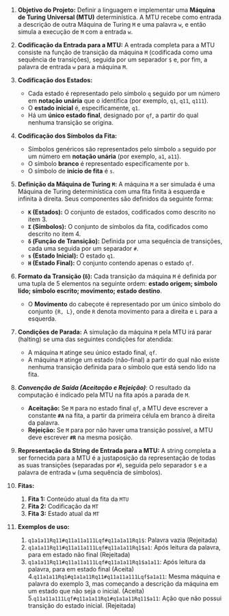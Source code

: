1.  **Objetivo do Projeto:** Definir a linguagem e implementar uma **Máquina de Turing Universal (MTU)** determinística. A MTU recebe como entrada a descrição de outra Máquina de Turing `M` e uma palavra `w`, e então simula a execução de `M` com a entrada `w`.

2.  **Codificação da Entrada para a MTU:** A entrada completa para a MTU consiste na função de transição da máquina `M` (codificada como uma sequência de transições), seguida por um separador `$` e, por fim, a palavra de entrada `w` para a máquina `M`.

3.  **Codificação dos Estados:**
    * Cada estado é representado pelo símbolo `q` seguido por um número em **notação unária** que o identifica (por exemplo, `q1`, `q11`, `q111`).
    * O **estado inicial** é, especificamente, `q1`.
    * Há um **único estado final**, designado por `qf`, a partir do qual nenhuma transição se origina.

4.  **Codificação dos Símbolos da Fita:**
    * Símbolos genéricos são representados pelo símbolo `a` seguido por um número em **notação unária** (por exemplo, `a1`, `a11`).
    * O símbolo **branco** é representado especificamente por `b`.
    * O símbolo de **início de fita** é `s`.

5.  **Definição da Máquina de Turing `M`:** A máquina `M` a ser simulada é uma Máquina de Turing determinística com uma fita finita à esquerda e infinita à direita. Seus componentes são definidos da seguinte forma:
    * **`K` (Estados):** O conjunto de estados, codificados como descrito no item 3.
    * **`Σ` (Símbolos):** O conjunto de símbolos da fita, codificados como descrito no item 4.
    * **`δ` (Função de Transição):** Definida por uma sequência de transições, cada uma seguida por um separador `#`.
    * **`s` (Estado Inicial):** O estado `q1`.
    * **`H` (Estado Final):** O conjunto contendo apenas o estado `qf`.

6.  **Formato da Transição (`δ`):** Cada transição da máquina `M` é definida por uma tupla de 5 elementos na seguinte ordem: **estado origem; símbolo lido; símbolo escrito; movimento; estado destino**.
    * O **Movimento** do cabeçote é representado por um único símbolo do conjunto `{R, L}`, onde `R` denota movimento para a direita e `L` para a esquerda.

7.  **Condições de Parada:** A simulação da máquina `M` pela MTU irá parar (halting) se uma das seguintes condições for atendida:
    * A máquina `M` atinge seu único estado final, `qf`.
    * A máquina `M` atinge um estado (não-final) a partir do qual não existe nenhuma transição definida para o símbolo que está sendo lido na fita. 

8.  ***Convenção de Saída (Aceitação e Rejeição)***: O resultado da computação é indicado pela MTU na fita após a parada de `M`.
    * **Aceitação:** Se `M` para no estado final `qf`, a MTU deve escrever a constante **`#A`** na fita, a partir da primeira célula em branco à direita da palavra.
    * **Rejeição:** Se `M` para por não haver uma transição possível, a MTU deve escrever **`#R`** na mesma posição.

9.  **Representação da String de Entrada para a MTU:** A string completa a ser fornecida para a MTU é a justaposição da representação de todas as suas transições (separadas por `#`), seguida pelo separador `$` e a palavra de entrada `w` (uma sequência de símbolos).
   
10. **Fitas:** 
    1. **Fita 1:** Conteúdo atual da fita da `MTU`
    2. **Fita 2:** Codificação da `MT`
    3. **Fita 3:** Estado atual da `MT`

11. **Exemplos de uso:**
    1.  `q1a1a11Rq11#q11a11a111Lqf#q11a1a11Rq1$`: Palavra vazia (Rejeitada)
    2.  `q1a1a11Rq11#q11a11a111Lqf#q11a1a11Rq1$a1`: Após leitura da  palavra, para em estado não final (Rejeitada)
    3. `q1a1a11Rq11#q11a11a111Lqf#q11a1a11Rq1$a1a11`: Após leitura da  palavra, para em estado final (Aceita)
    4.`q11a1a11Rq1#q1a1a11Rq11#q11a11a111Lqf$a1a11`: Mesma máquina e palavra do exemplo 3, mas começando a descrição da máquina em um estado que não seja o inicial. (Aceita)
	5.`q11a11a111Lqf#q11a1a11Rq1#q1a1a11Rq11$a11`: Ação que não possui transição do estado inicial. (Rejeitada)
